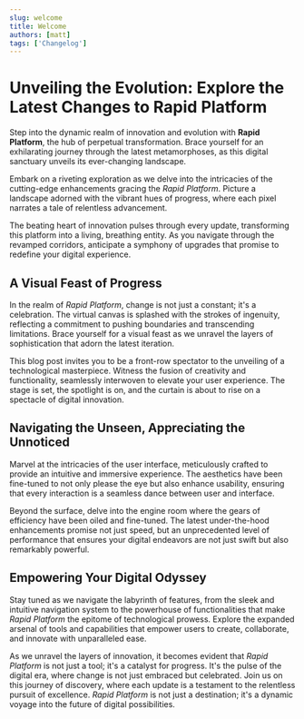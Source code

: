 ```yaml
---
slug: welcome
title: Welcome
authors: [matt]
tags: ['Changelog']
---
```

# Unveiling the Evolution: Explore the Latest Changes to Rapid Platform

Step into the dynamic realm of innovation and evolution with **Rapid Platform**, the hub of perpetual transformation. Brace yourself for an exhilarating journey through the latest metamorphoses, as this digital sanctuary unveils its ever-changing landscape.

Embark on a riveting exploration as we delve into the intricacies of the cutting-edge enhancements gracing the *Rapid Platform*. Picture a landscape adorned with the vibrant hues of progress, where each pixel narrates a tale of relentless advancement.

The beating heart of innovation pulses through every update, transforming this platform into a living, breathing entity. As you navigate through the revamped corridors, anticipate a symphony of upgrades that promise to redefine your digital experience.

## A Visual Feast of Progress

In the realm of *Rapid Platform*, change is not just a constant; it's a celebration. The virtual canvas is splashed with the strokes of ingenuity, reflecting a commitment to pushing boundaries and transcending limitations. Brace yourself for a visual feast as we unravel the layers of sophistication that adorn the latest iteration.

This blog post invites you to be a front-row spectator to the unveiling of a technological masterpiece. Witness the fusion of creativity and functionality, seamlessly interwoven to elevate your user experience. The stage is set, the spotlight is on, and the curtain is about to rise on a spectacle of digital innovation.

## Navigating the Unseen, Appreciating the Unnoticed

Marvel at the intricacies of the user interface, meticulously crafted to provide an intuitive and immersive experience. The aesthetics have been fine-tuned to not only please the eye but also enhance usability, ensuring that every interaction is a seamless dance between user and interface.

Beyond the surface, delve into the engine room where the gears of efficiency have been oiled and fine-tuned. The latest under-the-hood enhancements promise not just speed, but an unprecedented level of performance that ensures your digital endeavors are not just swift but also remarkably powerful.

## Empowering Your Digital Odyssey

Stay tuned as we navigate the labyrinth of features, from the sleek and intuitive navigation system to the powerhouse of functionalities that make *Rapid Platform* the epitome of technological prowess. Explore the expanded arsenal of tools and capabilities that empower users to create, collaborate, and innovate with unparalleled ease.

As we unravel the layers of innovation, it becomes evident that *Rapid Platform* is not just a tool; it's a catalyst for progress. It's the pulse of the digital era, where change is not just embraced but celebrated. Join us on this journey of discovery, where each update is a testament to the relentless pursuit of excellence. *Rapid Platform* is not just a destination; it's a dynamic voyage into the future of digital possibilities.
